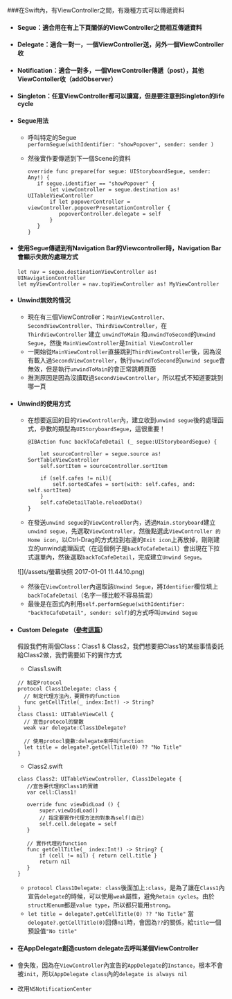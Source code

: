###在Swift內，有ViewController之間，有幾種方式可以傳遞資料

 * #### Segue：適合用在有上下頁關係的ViewController之間相互傳遞資料
 * #### Delegate：適合一對一，一個ViewController送，另外一個ViewController收
 * #### Notification：適合一對多，一個ViewController傳遞（post），其他ViewContoller收（addObserver）
 * #### Singleton：任意ViewController都可以讀寫，但是要注意到Singleton的life cycle

* #### Segue用法

  * 呼叫特定的Segue  
    `performSegue(withIdentifier: "showPopover", sender: sender )`

  * 然後實作要傳遞到下一個Scene的資料

    ```
    override func prepare(for segue: UIStoryboardSegue, sender: Any!) {
       if segue.identifier == "showPopover" {
           let viewController = segue.destination as! UITableViewController
           if let popoverController = viewController.popoverPresentationController {
              popoverController.delegate = self
           }
       }
    }
    ```
* #### 使用Segue傳遞到有Navigation Bar的Viewcontroller時，Navigation Bar會顯示失敗的處理方式

  ```
  let nav = segue.destinationViewController as! UINavigationController
  let myViewController = nav.topViewController as! MyViewController
  ```
* #### Unwind無效的情況

  * 現在有三個ViewController：`MainViewController`、`SecondViewController`、`ThirdViewController`，在 `ThirdViewController` 建立 `unwindToMain` 和`unwindToSecond`的`Unwind Segue`，然後 `MainViewController`是`Initial ViewController`
  * 一開始從`MainViewController`直接跳到`ThirdViewController`後，因為沒有載入過`SecondViewController`，執行`unwindToSecond`的`unwind segue`會無效，但是執行`unwindToMain`的會正常跳轉頁面
  * 推測原因是因為沒讀取過`SecondViewController`，所以程式不知道要跳到哪一頁
* #### Unwind的使用方式

  * 在想要返回的目的`ViewController`內，建立收到`unwind segue`後的處理函式，參數的類型為`UIStoryboardSegue`，這很重要！

    ```
    @IBAction func backToCafeDetail (_ segue:UIStoryboardSegue) {

        let sourceController = segue.source as! SortTableViewController
        self.sortItem = sourceController.sortItem

        if (self.cafes != nil){
            self.sortedCafes = sort(with: self.cafes, and: self.sortItem)
        }
        self.cafeDetailTable.reloadData()
    }
    ```

  * 在發送`unwind segue`的`ViewController`內，透過`Main.storyboard`建立`unwind segue`，先選取`ViewController`，然後點選此`ViewController 的 Home icon`，以Ctrl-Drag的方式拉到右邊的`Exit icon`上再放掉，剛剛建立的unwind處理函式（在這個例子是`backToCafeDetail`）會出現在下拉式選單內，然後選取`backToCafeDetail`，完成建立`Unwind Segue`。

  ![](/assets/螢幕快照 2017-01-01 11.44.10.png)

  * 然後在`ViewController`內選取該`Unwind Segue`，將`Identifier`欄位填上`backToCafeDetail`（名字一樣比較不容易搞混）
  * 最後是在函式內利用`self.performSegue(withIdentifier: "backToCafeDetail", sender: self)`的方式呼叫`Unwind Segue`

* #### Custom Delegate （[參考這篇](http://eddychang.me/blog/swift/66-delegation-example.html)）

  假設我們有兩個Class：Class1 & Class2，我們想要把Class1的某些事情委託給Class2做，我們需要如下的實作方式

  * Class1.swift

  ```
  // 制定Protocol
  protocol Class1Delegate: class {
    // 制定代理方法內，要實作的function
    func getCellTitle(_ index:Int!) -> String?
  }
  class Class1: UITableViewCell {
    // 宣告protocol的變數
    weak var delegate:Class1Delegate?

    // 使用protocl變數:delegate來呼叫function
    let title = delegate?.getCellTitle(0) ?? "No Title"
  }
  ```

  * Class2.swift

  ```
  class Class2: UITableViewController, Class1Delegate {
     //宣告要代理的Class1的實體
     var cell:Class1!

     override func viewDidLoad () {
         super.viewDidLoad()
         // 指定要實作代理方法的對象為self(自己)
         self.cell.delegate = self
     }

     // 實作代理的function
     func getCellTitle(_ index:Int!) -> String? {         
         if (cell != nil) { return cell.title }
         return nil
     }
  } 
  ```

  * `protocol Class1Delegate: class`後面加上`:class`，是為了讓在`Class1`內宣告`delegate`的時候，可以使用`weak`屬性，避免`Retain cycles`。由於`struct和enum`都是`value type`，所以都只能用`strong`。
  * `let title = delegate?.getCellTitle(0) ?? "No Title"` 當`delegate?.getCellTitle(0)`回傳`nil`時，會因為`??`的關係，給`title`一個預設值`"No title"`


* #### 在AppDelegate創造custom delegate去呼叫某個ViewController
 * 會失敗，因為在`ViewController`內宣告的`AppDelegate`的`Instance`，根本不會被`init`，所以`AppDelegate class`內的`delegate is always nil`
 * 改用`NSNotificationCenter`
